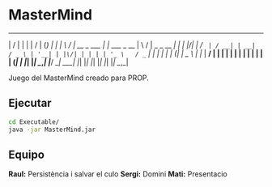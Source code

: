 # MasterMind

  __  __                 _                   __  __   _               _ 
 |  \/  |               | |                 |  \/  | (_)             | |
 | \  / |   __ _   ___  | |_    ___   _ __  | \  / |  _   _ __     __| |
 | |\/| |  / _` | / __| | __|  / _ \ | '__| | |\/| | | | | '_ \   / _` |
 | |  | | | (_| | \__ \ | |_  |  __/ | |    | |  | | | | | | | | | (_| |
 |_|  |_|  \__,_| |___/  \__|  \___| |_|    |_|  |_| |_| |_| |_|  \__,_|

 
Juego del MasterMind creado para PROP.

## Ejecutar
```bash
cd Executable/
java -jar MasterMind.jar
```

## Equipo
**Raul:** Persistència i salvar el culo
**Sergi:** Domini
**Mati:** Presentacio